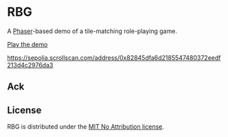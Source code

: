 # RBG

A [Phaser](https://phaser.io/)-based demo of a tile-matching role-playing game.

[Play the demo](https://www.mkelly.me/RBG/)

https://sepolia.scrollscan.com/address/0x82845dfa6d2185547480372eedf213d4c2976da3

## Ack

## License

RBG is distributed under the [MIT No Attribution license](LICENSE).
